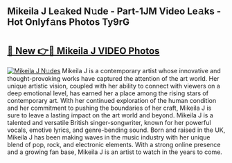 ## Mikeila J Le𝚊ked N𝚞de - Part-1JM Video Le𝚊ks - Hot Onlyf𝚊ns Photos Ty9rG

# <h2><a href="http://ab54497.deff.icu/?id=Mikeila+J">🔗 New 👉🔴 Mikeila J VIDEO Photos</a></h2>

[![Mikeila J N𝚞des](https://i.imgur.com/rIISA9y.gif)](http://ab54497.deff.icu/?id=Mikeila+J)
Mikeila J is a contemporary artist whose innovative and thought-provoking works have captured the attention of the art world. Her unique artistic vision, coupled with her ability to connect with viewers on a deep emotional level, has earned her a place among the rising stars of contemporary art. With her continued exploration of the human condition and her commitment to pushing the boundaries of her craft, Mikeila J is sure to leave a lasting impact on the art world and beyond. Mikeila J is a talented and versatile British singer-songwriter, known for her powerful vocals, emotive lyrics, and genre-bending sound. Born and raised in the UK, Mikeila J has been making waves in the music industry with her unique blend of pop, rock, and electronic elements. With a strong online presence and a growing fan base, Mikeila J is an artist to watch in the years to come.
